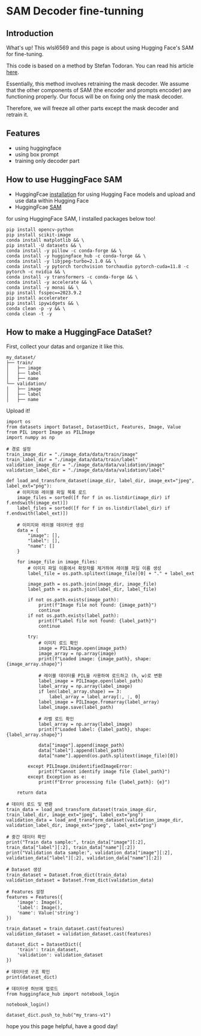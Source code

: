 <!DOCTYPE html>
<html lang="en">
<head>
    <meta charset="UTF-8">
    <meta name="viewport" content="width=device-width, initial-scale=1.0">
</head>
<body>

<h1>SAM Decoder fine-tunning</h1>

<h2>Introduction</h2>
<p>What's up! This wlsl6569 and this page is about using Hugging Face's SAM for fine-tuning.</p>
<p>This code is based on a method by Stefan Todoran. You can read his article <a href="https://towardsdatascience.com/learn-transformer-fine-tuning-and-segment-anything-481c6c4ac802" target="_blank">here</a>.</p>
<p>Essentially, this method involves retraining the mask decoder. We assume that the other components of SAM (the encoder and prompts encoder) are functioning properly. Our focus will be on fixing only the mask decoder.</p>
<p>Therefore, we will freeze all other parts except the mask decoder and retrain it.</p>


<h2>Features</h2>
<ul>
    <li>using huggingface</li>
    <li>using box prompt </li>
    <li>training only decoder part</li>
</ul>

<h2>How to use HuggingFace SAM</h2>
<ul>
  <li>HuggingFcae <a href="https://huggingface.co/docs/huggingface_hub/main/installation" target="_blank">installation</a> for using Hugging Face models and upload and use data within Hugging Face</li> 
  <li>HuggingFcae <a href="https://huggingface.co/docs/huggingface_hub/main/installation" target="_blank">SAM</a></li> 
</ul>
<p>for using HuggingFace SAM, I installed packages below too!</p>

```
pip install opencv-python 
pip install scikit-image
conda install matplotlib && \
pip install -U datasets && \
conda install -y pillow -c conda-forge && \
conda install -y huggingface_hub -c conda-forge && \
conda install -y libjpeg-turbo=2.1.0 && \
conda install -y pytorch torchvision torchaudio pytorch-cuda=11.8 -c pytorch -c nvidia && \
conda install -y transformers -c conda-forge && \
conda install -y accelerate && \
conda install -y monai && \
pip install fsspec==2023.9.2 
pip install accelerater
pip install ipywidgets && \
conda clean -p -y && \
conda clean -t -y
```

<h2>How to make a HuggingFace DataSet?</h2>
<p>First, collect your datas and organize it like this.</p>

```
my_dataset/
├── train/
│   ├── image
│   ├── label
│   ├── name
└── validation/
│   ├── image
│   ├── label
│   ├── name
```

<p>Upload it!</p>


```
import os
from datasets import Dataset, DatasetDict, Features, Image, Value
from PIL import Image as PILImage
import numpy as np

# 경로 설정
train_image_dir = "./image_data/data/train/image"
train_label_dir = "./image_data/data/train/label"
validation_image_dir = "./image_data/data/validation/image"
validation_label_dir = "./image_data/data/validation/label"

def load_and_transform_dataset(image_dir, label_dir, image_ext="jpeg", label_ext="png"):
    # 이미지와 레이블 파일 목록 로드
    image_files = sorted([f for f in os.listdir(image_dir) if f.endswith(image_ext)])
    label_files = sorted([f for f in os.listdir(label_dir) if f.endswith(label_ext)])
    
    # 이미지와 레이블 데이터셋 생성
    data = {
        "image": [],
        "label": [],
        "name": []
    }
    
    for image_file in image_files:
        # 이미지 파일 이름에서 확장자를 제거하여 레이블 파일 이름 생성
        label_file = os.path.splitext(image_file)[0] + "." + label_ext
        
        image_path = os.path.join(image_dir, image_file)
        label_path = os.path.join(label_dir, label_file)
        
        if not os.path.exists(image_path):
            print(f"Image file not found: {image_path}")
            continue
        if not os.path.exists(label_path):
            print(f"Label file not found: {label_path}")
            continue
        
        try:
            # 이미지 로드 확인
            image = PILImage.open(image_path)
            image_array = np.array(image)
            print(f"Loaded image: {image_path}, shape: {image_array.shape}")
            
            # 레이블 데이터를 PIL을 사용하여 로드하고 (h, w)로 변환
            label_image = PILImage.open(label_path)
            label_array = np.array(label_image)
            if len(label_array.shape) == 3:
                label_array = label_array[:, :, 0]
            label_image = PILImage.fromarray(label_array)
            label_image.save(label_path)
            
            # 라벨 로드 확인
            label_array = np.array(label_image)
            print(f"Loaded label: {label_path}, shape: {label_array.shape}")
            
            data["image"].append(image_path)
            data["label"].append(label_path)
            data["name"].append(os.path.splitext(image_file)[0])
        
        except PILImage.UnidentifiedImageError:
            print(f"Cannot identify image file {label_path}")
        except Exception as e:
            print(f"Error processing file {label_path}: {e}")
        
    return data

# 데이터 로드 및 변환
train_data = load_and_transform_dataset(train_image_dir, train_label_dir, image_ext="jpeg", label_ext="png")
validation_data = load_and_transform_dataset(validation_image_dir, validation_label_dir, image_ext="jpeg", label_ext="png")

# 중간 데이터 확인
print("Train data sample:", train_data["image"][:2], train_data["label"][:2], train_data["name"][:2])
print("Validation data sample:", validation_data["image"][:2], validation_data["label"][:2], validation_data["name"][:2])

# Dataset 생성
train_dataset = Dataset.from_dict(train_data)
validation_dataset = Dataset.from_dict(validation_data)

# Features 설정
features = Features({
    'image': Image(),
    'label': Image(),
    'name': Value('string')
})

train_dataset = train_dataset.cast(features)
validation_dataset = validation_dataset.cast(features)

dataset_dict = DatasetDict({
    'train': train_dataset,
    'validation': validation_dataset
})

# 데이터셋 구조 확인
print(dataset_dict)

# 데이터셋 허브에 업로드
from huggingface_hub import notebook_login

notebook_login()

dataset_dict.push_to_hub("my_trans-v1")

```

<p>hope you this page helpful, have a good day!</p>
    
</body>
</html>

